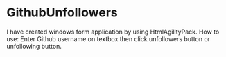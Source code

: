 # GithubUnfollowers
I have created windows form application by using HtmlAgilityPack.
How to use:
Enter Github username on textbox
then click unfollowers button or unfollowing button.
